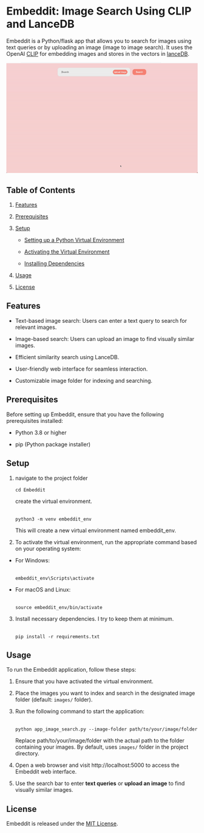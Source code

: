 # Embeddit: Image Search Using CLIP and LanceDB

Embeddit is a Python/flask app that allows you to search for images using text queries or by uploading an image (image to image search). It uses the OpenAI [CLIP](https://github.com/openai/CLIP) for embedding images and stores in the vectors in [lanceDB](https://github.com/lancedb/lancedb).

![v1 demo](static/project.gif)

## Table of Contents

1. [Features](#features)

2. [Prerequisites](#prerequisites)

3. [Setup](#setup)

   - [Setting up a Python Virtual Environment](#setting-up-a-python-virtual-environment)

   - [Activating the Virtual Environment](#activating-the-virtual-environment)

   - [Installing Dependencies](#installing-dependencies)

4. [Usage](#usage)

5. [License](#license)

## Features

- Text-based image search: Users can enter a text query to search for relevant images.

- Image-based search: Users can upload an image to find visually similar images.

- Efficient similarity search using LanceDB.

- User-friendly web interface for seamless interaction.

- Customizable image folder for indexing and searching.

## Prerequisites

Before setting up Embeddit, ensure that you have the following prerequisites installed:

- Python 3.8 or higher

- pip (Python package installer)

## Setup


1. navigate to the project folder

   ```
   cd Embeddit
   ```

   create the virtual environment.

   ```

   python3 -m venv embeddit_env

   ```

   This will create a new virtual environment named embeddit_env.



2. To activate the virtual environment, run the appropriate command based on your operating system:

- For Windows:

  ```

  embeddit_env\Scripts\activate

  ```

- For macOS and Linux:

  ```

  source embeddit_env/bin/activate

  ```

3. Install necessary dependencies. I try to keep them at minimum.

    ```

    pip install -r requirements.txt

    ```

    

## Usage

To run the Embeddit application, follow these steps:

1. Ensure that you have activated the virtual environment.

2. Place the images you want to index and search in the designated image folder (default: `images/` folder).

3. Run the following command to start the application:


   ```

   python app_image_search.py --image-folder path/to/your/image/folder

   ```

   Replace path/to/your/image/folder with the actual path to the folder containing your images. By default, uses `images/` folder in the project directory.

4. Open a web browser and visit http://localhost:5000 to access the Embeddit web interface.

5. Use the search bar to enter **text queries** or **upload an image** to find visually similar images.

## License

Embeddit is released under the [MIT License](LICENSE).
